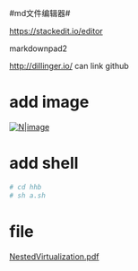 #md文件编辑器#

https://stackedit.io/editor

markdownpad2

http://dillinger.io/
can link github


# add image
[![N|image](/kvm_blog/img/average_memory_per_vm.jpg)](https://nodesource.com/products/nsolid)

# add shell
```sh
# cd hhb
# sh a.sh
```

# file

[NestedVirtualization.pdf](/kvm_blog/files/NestedVirtualization.pdf)